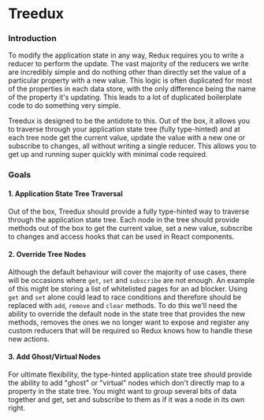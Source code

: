 # Treedux

### Introduction

To modify the application state in any way, Redux requires you to write a reducer to perform the update. The vast majority of the reducers we write are incredibly simple and do nothing other than directly set the value of a particular property with a new value. This logic is often duplicated for most of the properties in each data store, with the only difference being the name of the property it's updating. This leads to a lot of duplicated boilerplate code to do something very simple.

Treedux is designed to be the antidote to this. Out of the box, it allows you to traverse through your application state tree (fully type-hinted) and at each tree node get the current value, update the value with a new one or subscribe to changes, all without writing a single reducer. This allows you to get up and running super quickly with minimal code required.

### Goals

#### 1. Application State Tree Traversal

Out of the box, Treedux should provide a fully type-hinted way to traverse through the application state tree. Each node in the tree should provide methods out of the box to get the current value, set a new value, subscribe to changes and access hooks that can be used in React components.

#### 2. Override Tree Nodes

Although the default behaviour will cover the majority of use cases, there will be occasions where `get`, `set` and `subscribe` are not enough. An example of this might be storing a list of whitelisted pages for an ad blocker. Using `get` and `set` alone could lead to race conditions and therefore should be replaced with `add`, `remove` and `clear` methods. To do this we'll need the ability to override the default node in the state tree that provides the new methods, removes the ones we no longer want to expose and register any custom reducers that will be required so Redux knows how to handle these new actions.

#### 3. Add Ghost/Virtual Nodes

For ultimate flexibility, the type-hinted application state tree should provide the ability to add "ghost" or "virtual" nodes which don't directly map to a property in the state tree. You might want to group several bits of data together and get, set and subscribe to them as if it was a node in its own right.
